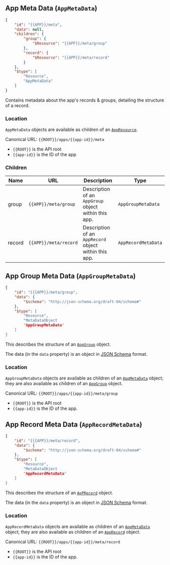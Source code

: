 ## App Meta Data (``AppMetaData``)

```json
{
	"id": "{{APP}}/meta",
	"data": null,
	"children": {
		"group": {
			"$Resource": "{{APP}}/meta/group"
		},
		"record": {
			"$Resource": "{{APP}}/meta/record"
		}
	},
	"$type": [
		"Resource",
		"AppMetaData"
	]
}
```

Contains metadata about the app's records & groups, detailing the structure of a record.

### Location

``AppMetaData`` objects are available as children of an [``AppResource``](#app-appresource).

Canonical URL: ``{{ROOT}}/apps/{{app-id}}/meta``

* ``{{ROOT}}`` is the API root
* ``{{app-id}}`` is the ID of the app

### Children

Name | URL | Description | Type
---- | ------------- | ----------- | ----
group | ``{{APP}}/meta/group`` | Description of an ``AppGroup`` object within this app. | ``AppGroupMetaData``
record | ``{{APP}}/meta/record`` | Description of an ``AppRecord`` object within this app. | ``AppRecordMetaData``

## App Group Meta Data (``AppGroupMetaData``)

```json
{
	"id": "{{{APP}}/meta/group",
	"data": {
		"$schema": "http://json-schema.org/draft-04/schema#"
	},
	"$type": [
		"Resource",
		"MetaDataObject
		"AppGroupMetaData"
	]
}
```

This describes the structure of an [``AppGroup``](#group-appgroup) object.

The data (in the ``data`` property) is an object in [JSON Schema](http://tools.ietf.org/html/draft-zyp-json-schema-04) format.

### Location

``AppGroupMetaData`` objects are available as children of an [``AppMetaData``](#app-meta-data-appmetadata) object; they are also available
as children of an [``AppGroup``](#group-appgroup) object.

Canonical URL: ``{{ROOT}}/apps/{{app-id}}/meta/group``

* ``{{ROOT}}`` is the API root
* ``{{app-id}}`` is the ID of the app.

## App Record Meta Data (``AppRecordMetaData``)

```json
{
	"id": "{{{APP}}/meta/record",
	"data": {
		"$schema": "http://json-schema.org/draft-04/schema#"
	},
	"$type": [
		"Resource",
		"MetaDataObject
		"AppRecordMetaData"
	]
}
```

This describes the structure of an [``ApPRecord``](#group-appgroup) object.

The data (in the ``data`` property) is an object in [JSON Schema](http://tools.ietf.org/html/draft-zyp-json-schema-04) format.

### Location

``AppRecordMetaData`` objects are available as children of an [``AppMetaData``](#app-meta-data-appmetadata) object; they are also available
as children of an [``AppRecord``](#group-apprecord) object.

Canonical URL: ``{{ROOT}}/apps/{{app-id}}/meta/record``

* ``{{ROOT}}`` is the API root
* ``{{app-id}}`` is the ID of the app.

